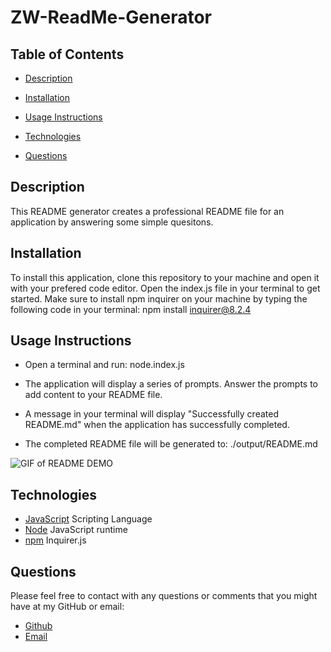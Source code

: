# ZW-ReadMe-Generator

## **Table of Contents**

* [Description](#description)

* [Installation](#installation)

* [Usage Instructions](#usage)

* [Technologies](#technologies)

* [Questions](#questions)

## **Description**

This README generator creates a professional README file for an application by answering some simple quesitons. 

## **Installation**

To install this application, clone this repository to your machine and open it with your prefered code editor. Open the index.js file in your terminal to get started. Make sure to install npm inquirer on your machine by typing the following code in your terminal: npm install inquirer@8.2.4

## **Usage Instructions**

* Open a terminal and run: node.index.js

* The application will display a series of prompts. Answer the prompts to add content to your README file.

* A message in your terminal will display "Successfully created README.md" when the application has successfully completed. 

* The completed README file will be generated to: ./output/README.md

![GIF of README DEMO](./assets/README_generator_demo.gif)

## **Technologies**

* [JavaScript](https://www.javascript.com/) Scripting Language
* [Node](https://nodejs.org/en/) JavaScript runtime
* [npm](https://www.npmjs.com/) Inquirer.js

## **Questions**

Please feel free to contact with any questions or comments that you might have at my GitHub or email:

* [Github](https://www.github.com/ZacharyWarnes)
* [Email](mailto:zacharywarnes@gmail.com)